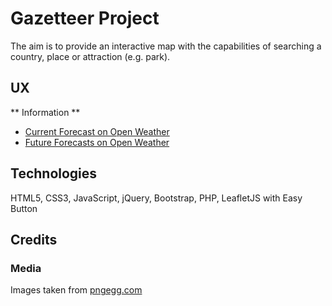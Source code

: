 # Gazetteer Project

The aim is to provide an interactive map with the capabilities of searching a country, place or attraction (e.g. park).

## UX

** Information **

- [Current Forecast on Open Weather](Data/openweathercurrent.pdf)
- [Future Forecasts on Open Weather](Data/openweatherfuture.pdf)

## Technologies

HTML5, CSS3, JavaScript, jQuery, Bootstrap, PHP, LeafletJS with Easy Button

## Credits

### Media

Images taken from [pngegg.com](https://www.pngegg.com)